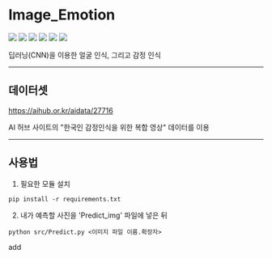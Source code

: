 **Image_Emotion**
===


<img src="https://img.shields.io/badge/Python-green?style=plastic&logo=Python&logoColor=#3776AB"/> <img src="https://img.shields.io/badge/Jupyter-inactive?style=plastic&logo=Jupyter&logoColor=#F37626"/>
<img src="https://img.shields.io/badge/NumPy-important?style=plastic&logo=NumPy&logoColor=#013243"/>
<img src="https://img.shields.io/badge/Keras-yellow?style=plastic&logo=Keras&logoColor=#D00000"/>
<img src="https://img.shields.io/badge/Tensorflow-blue?style=plastic&logo=TensorFlow&logoColor=#FF6F00"/>
<img src="https://img.shields.io/badge/OpenCV-red?style=plastic&logo=OpenCV&logoColor=#5C3EE8"/>

딥러닝(CNN)을 이용한 얼굴 인식, 그리고 감정 인식

---

데이터셋
---
https://aihub.or.kr/aidata/27716

AI 허브 사이트의 "한국인 감정인식을 위한 복합 영상" 데이터를 이용

---

사용법
---
1. 필요한 모듈 설치
~~~
pip install -r requirements.txt
~~~
2. 내가 예측할 사진을 'Predict_img' 파일에 넣은 뒤
~~~
python src/Predict.py <이미지 파일 이름.확장자>
~~~

add